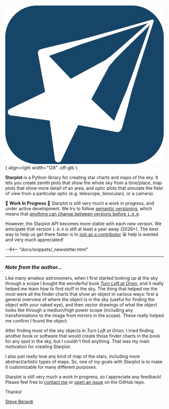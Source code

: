 ![Starplot](images/favicon.svg){ align=right width="128" .off-glb }

**Starplot** is a Python library for creating star charts and maps of the sky. It lets you create zenith plots that show the whole sky from a time/place, map plots that show more detail of an area, and optic plots that simulate the field of view from a particular optic (e.g. telescope, binoculars, or a camera).

👷 **Work In Progress** 🚧 Starplot is still very much a work in progress, and under active development. We try to follow [semantic versioning](https://semver.org/), which means that [_anything_ can change between versions before `1.0.0`](https://semver.org/#spec-item-4).

However, the Starplot API becomes more stable with each new version. We anticipate that version `1.0.0` is still at least a year away (2026+). The best way to help us get there faster is to [join as a contributor](https://github.com/steveberardi/starplot/blob/main/CONTRIBUTING.md) 😃 help is wanted and very much appreciated!

--8<-- "docs/snippets/_newsletter.html"

---

### _Note from the author..._

Like many amateur astronomers, when I first started looking up at the sky through a scope I bought the wonderful book [_Turn Left at Orion_](https://www.amazon.com/Turn-Left-Orion-Hundreds-Telescope-dp-1108457568/dp/1108457568/), and it really helped me learn how to find stuff in the sky. The thing that helped me the most were all the finder charts that show an object in various ways: first a general overview of where the object is in the sky (useful for finding the object with your naked eye), and then vector drawings of what the object looks like through a medium/high power scope (including any transformations to the image from mirrors in the scope). These really helped me confirm I found the object.

After finding most of the sky objects in _Turn Left at Orion_, I tried finding another book or software that would create those finder charts in the book for any spot in the sky, but I couldn't find anything. That was my main motivation for creating Starplot.

I also just really love any kind of map of the stars, including more abstract/artistic types of maps. So, one of my goals with Starplot is to make it customizable for many different purposes.

Starplot is still very much a work in progress, so I appreciate any feedback! Please feel free to [contact me](https://steveberardi.com/contact/) or [open an issue](https://github.com/steveberardi/starplot/issues) on the GitHub repo.

Thanks!

[Steve Berardi](https://steveberardi.com)
